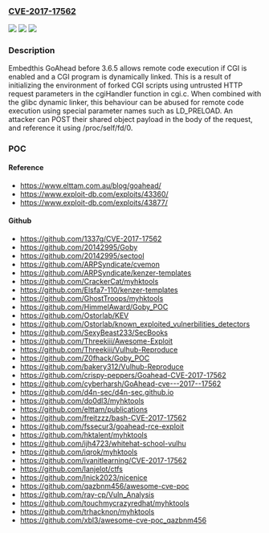 ### [CVE-2017-17562](https://cve.mitre.org/cgi-bin/cvename.cgi?name=CVE-2017-17562)
![](https://img.shields.io/static/v1?label=Product&message=n%2Fa&color=blue)
![](https://img.shields.io/static/v1?label=Version&message=n%2Fa&color=blue)
![](https://img.shields.io/static/v1?label=Vulnerability&message=n%2Fa&color=brighgreen)

### Description

Embedthis GoAhead before 3.6.5 allows remote code execution if CGI is enabled and a CGI program is dynamically linked. This is a result of initializing the environment of forked CGI scripts using untrusted HTTP request parameters in the cgiHandler function in cgi.c. When combined with the glibc dynamic linker, this behaviour can be abused for remote code execution using special parameter names such as LD_PRELOAD. An attacker can POST their shared object payload in the body of the request, and reference it using /proc/self/fd/0.

### POC

#### Reference
- https://www.elttam.com.au/blog/goahead/
- https://www.exploit-db.com/exploits/43360/
- https://www.exploit-db.com/exploits/43877/

#### Github
- https://github.com/1337g/CVE-2017-17562
- https://github.com/20142995/Goby
- https://github.com/20142995/sectool
- https://github.com/ARPSyndicate/cvemon
- https://github.com/ARPSyndicate/kenzer-templates
- https://github.com/CrackerCat/myhktools
- https://github.com/Elsfa7-110/kenzer-templates
- https://github.com/GhostTroops/myhktools
- https://github.com/HimmelAward/Goby_POC
- https://github.com/Ostorlab/KEV
- https://github.com/Ostorlab/known_exploited_vulnerbilities_detectors
- https://github.com/SexyBeast233/SecBooks
- https://github.com/Threekiii/Awesome-Exploit
- https://github.com/Threekiii/Vulhub-Reproduce
- https://github.com/Z0fhack/Goby_POC
- https://github.com/bakery312/Vulhub-Reproduce
- https://github.com/crispy-peppers/Goahead-CVE-2017-17562
- https://github.com/cyberharsh/GoAhead-cve---2017--17562
- https://github.com/d4n-sec/d4n-sec.github.io
- https://github.com/do0dl3/myhktools
- https://github.com/elttam/publications
- https://github.com/freitzzz/bash-CVE-2017-17562
- https://github.com/fssecur3/goahead-rce-exploit
- https://github.com/hktalent/myhktools
- https://github.com/ijh4723/whitehat-school-vulhu
- https://github.com/iqrok/myhktools
- https://github.com/ivanitlearning/CVE-2017-17562
- https://github.com/lanjelot/ctfs
- https://github.com/lnick2023/nicenice
- https://github.com/qazbnm456/awesome-cve-poc
- https://github.com/ray-cp/Vuln_Analysis
- https://github.com/touchmycrazyredhat/myhktools
- https://github.com/trhacknon/myhktools
- https://github.com/xbl3/awesome-cve-poc_qazbnm456


